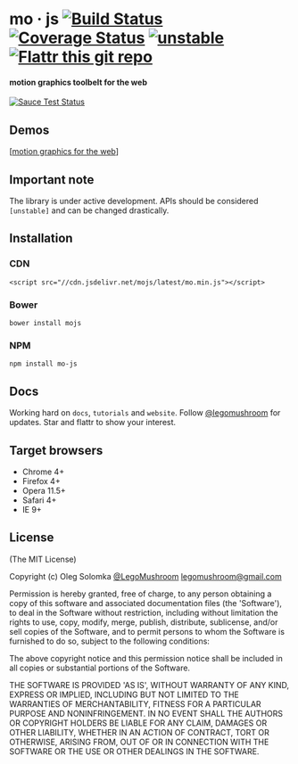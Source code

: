 # mo · js [![Build Status](https://travis-ci.org/legomushroom/mojs.svg?branch=master)](https://travis-ci.org/legomushroom/mojs) [![Coverage Status](https://coveralls.io/repos/legomushroom/mojs/badge.svg?branch=master)](https://coveralls.io/r/legomushroom/mojs?branch=master) [![unstable](https://img.shields.io/badge/stability-unstable-yellow.svg)](http://github.com/badges/stability-badges) [![Flattr this git repo](http://api.flattr.com/button/flattr-badge-large.png)](https://flattr.com/submit/auto?user_id=legomushroom&url=https://github.com/legomushroom/mojs&title=motion%20graphics%20for%20the%20web&language=javascript&tags=github&category=software)

#### motion graphics toolbelt for the web

[![Sauce Test Status](https://saucelabs.com/browser-matrix/legomushroom.svg)](https://saucelabs.com/u/legomushroom)

## Demos
[[motion graphics for the web](http://codepen.io/sol0mka/full/ogOYJj/)]

## Important note
The library is under active development. APIs should be considered `[unstable]` and can be changed drastically.

## Installation
### CDN
`<script src="//cdn.jsdelivr.net/mojs/latest/mo.min.js"></script>`  
### Bower
`bower install mojs`
### NPM
`npm install mo-js`

## Docs
Working hard on `docs`, `tutorials` and `website`. Follow [@legomushroom](https://twitter.com/legomushroom) for updates. Star and flattr to show your interest.

## Target browsers
- Chrome 4+
- Firefox 4+
- Opera 11.5+
- Safari 4+
- IE 9+

## License

(The MIT License)

Copyright (c) Oleg Solomka [@LegoMushroom](https://twitter.com/legomushroom) [legomushroom@gmail.com](mailto:legomushroom@gmail.com)

Permission is hereby granted, free of charge, to any person obtaining a copy of this software and associated documentation files (the 'Software'), to deal in the Software without restriction, including without limitation the rights to use, copy, modify, merge, publish, distribute, sublicense, and/or sell copies of the Software, and to permit persons to whom the Software is furnished to do so, subject to the following conditions:

The above copyright notice and this permission notice shall be included in all copies or substantial portions of the Software.

THE SOFTWARE IS PROVIDED 'AS IS', WITHOUT WARRANTY OF ANY KIND, EXPRESS OR IMPLIED, INCLUDING BUT NOT LIMITED TO THE WARRANTIES OF MERCHANTABILITY, FITNESS FOR A PARTICULAR PURPOSE AND NONINFRINGEMENT. IN NO EVENT SHALL THE AUTHORS OR COPYRIGHT HOLDERS BE LIABLE FOR ANY CLAIM, DAMAGES OR OTHER LIABILITY, WHETHER IN AN ACTION OF CONTRACT, TORT OR OTHERWISE, ARISING FROM, OUT OF OR IN CONNECTION WITH THE SOFTWARE OR THE USE OR OTHER DEALINGS IN THE SOFTWARE.
